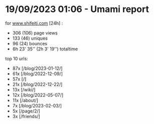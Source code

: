 # 19/09/2023 01:06 - Umami report
for www.shifeiti.com [24h] :

 - 306 (106) page views
 - 133 (46) uniques
 - 96 (24) bounces
 - 6h 23' 35'' (2h 3' 19'') totaltime


top 10 urls:
 - 87x [/blog/2023-01-12/]
 - 61x [/blog/2022-12-09/]
 - 57x [/]
 - 21x [/blog/2022-12-22/]
 - 13x [/wiki/]
 - 12x [/blog/2022-05-07/]
 - 11x [/about/]
 - 7x [/blog/2023-02-03/]
 - 5x [/page/2/]
 - 3x [/friends/]


